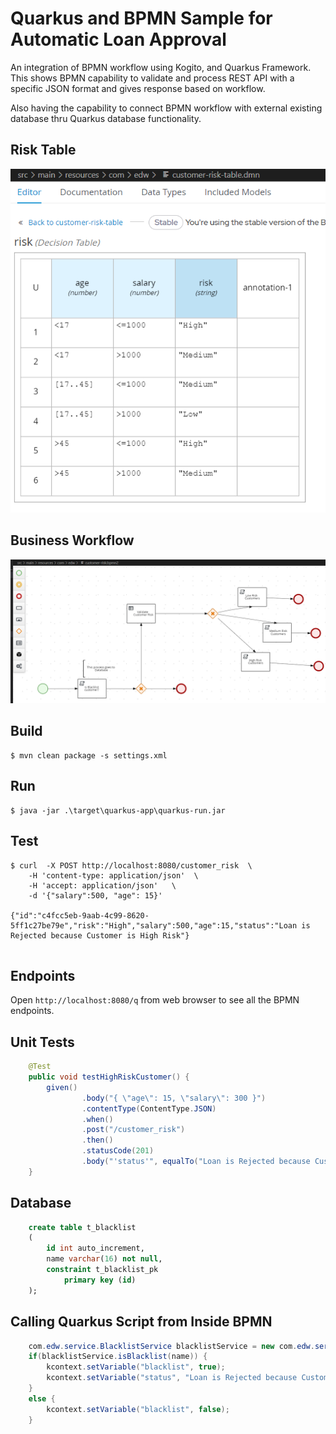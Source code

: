 # Quarkus and BPMN Sample for Automatic Loan Approval

An integration of BPMN workflow using Kogito, and Quarkus Framework. This shows BPMN capability to validate and process REST API with a specific JSON format and gives response based on workflow.

Also having the capability to connect BPMN workflow with external existing database thru Quarkus database functionality. 

## Risk Table
![Image](images/loan2.PNG)

## Business Workflow
![Image](images/loan01.PNG)

## Build
```
$ mvn clean package -s settings.xml
```

## Run
```
$ java -jar .\target\quarkus-app\quarkus-run.jar
```

## Test
```
$ curl  -X POST http://localhost:8080/customer_risk  \
    -H 'content-type: application/json'  \
    -H 'accept: application/json'   \
    -d '{"salary":500, "age": 15}'
    
{"id":"c4fcc5eb-9aab-4c99-8620-5ff1c27be79e","risk":"High","salary":500,"age":15,"status":"Loan is Rejected because Customer is High Risk"} 
    
```

## Endpoints
Open `http://localhost:8080/q` from web browser to see all the BPMN endpoints.

## Unit Tests
```java
    @Test
    public void testHighRiskCustomer() {
        given()
                .body("{ \"age\": 15, \"salary\": 300 }")
                .contentType(ContentType.JSON)
                .when()
                .post("/customer_risk")
                .then()
                .statusCode(201)
                .body("'status'", equalTo("Loan is Rejected because Customer is High Risk"));
    }
```

## Database
```sql
    create table t_blacklist
    (
        id int auto_increment,
        name varchar(16) not null,
        constraint t_blacklist_pk
            primary key (id)
    );


```

## Calling Quarkus Script from Inside BPMN
```java
    com.edw.service.BlacklistService blacklistService = new com.edw.service.BlacklistService();
    if(blacklistService.isBlacklist(name)) {
        kcontext.setVariable("blacklist", true);
        kcontext.setVariable("status", "Loan is Rejected because Customer is Blacklisted");
    }    
    else {
        kcontext.setVariable("blacklist", false);
    }
```